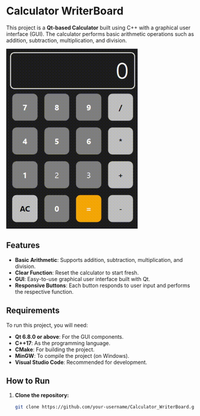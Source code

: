 # Calculator WriterBoard

This project is a **Qt-based Calculator** built using C++ with a graphical user interface (GUI). The calculator performs basic arithmetic operations such as addition, subtraction, multiplication, and division.

![Calculator Interface](GUI.gif)

## Features

- **Basic Arithmetic**: Supports addition, subtraction, multiplication, and division.
- **Clear Function**: Reset the calculator to start fresh.
- **GUI**: Easy-to-use graphical user interface built with Qt.
- **Responsive Buttons**: Each button responds to user input and performs the respective function.

## Requirements

To run this project, you will need:

- **Qt 6.8.0 or above**: For the GUI components.
- **C++17**: As the programming language.
- **CMake**: For building the project.
- **MinGW**: To compile the project (on Windows).
- **Visual Studio Code**: Recommended for development.

## How to Run

1. **Clone the repository:**

   ```bash
   git clone https://github.com/your-username/Calculator_WriterBoard.git
